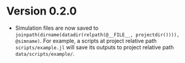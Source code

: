 # Version 0.2.0

- Simulation files are now saved to `joinpath(dirname(datadir(relpath(@__FILE__, projectdir()))), @simname)`. For example, a scripts at project relative path `scripts/example.jl` will save its outputs to project relative path `data/scripts/example/`.